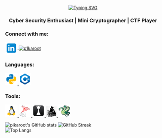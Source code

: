 <p align="center"><a href="https://git.io/typing-svg"><img src="https://readme-typing-svg.demolab.com?font=Chivo+mono&size=25&pause=1000&color=1BA7E9&center=true&vCenter=true&width=400&height=40&lines=pikaroot...;This+is+my+github+profile." alt="Typing SVG" /></a></p>
<h3 align="center">Cyber Security Enthusiast | Mini Cryptographer | CTF Player</h3>

<h3 align="left">Connect with me:</h3>
<p align="left">
<a href="https://linkedin.com/in/limweixun" target="blank">
<img align="center" src="https://github.com/pikaroot/pikaroot/blob/main/images/linkedin.png" alt="limweixun" height="40" width="40" />
</a>
<a href="https://twitter.com/p1karoot" target="blank">
<img align="center" src="https://raw.githubusercontent.com/rahuldkjain/github-profile-readme-generator/master/src/images/icons/Social/twitter.svg" alt="p1karoot" height="30" width="40" />
</a>
</p>

<h3 align="left">Languages:</h3>
<p align="left">
</a> 
<a href="https://github.com/pikaroot/pikaroot/blob/main/images/python.png" target="_blank" rel="noreferrer"> 
<img src="https://github.com/pikaroot/pikaroot/blob/main/images/python.png" alt="python" width="40" height="40"/> 
</a>
<a href="https://github.com/pikaroot/pikaroot/blob/main/images/c%2B%2B.png" target="_blank" rel="noreferrer"> 
<img src="https://github.com/pikaroot/pikaroot/blob/main/images/c%2B%2B.png" alt="cplusplus" width="40" height="40"/>
</a>
</p>

<h3 align="left">Tools:</h3>
<p align="left">
<a href="https://github.com/pikaroot/pikaroot/blob/main/images/linux.png" target="_blank" rel="noreferrer"> 
<img src="https://github.com/pikaroot/pikaroot/blob/main/images/linux.png" alt="linux" width="40" height="40"/>
</a> 
<a href="https://github.com/pikaroot/pikaroot/blob/main/images/mssql.png" target="_blank" rel="noreferrer"> 
<img src="https://github.com/pikaroot/pikaroot/blob/main/images/mssql.png" alt="mssql" width="40" height="40"/>
</a>
</a> 
<a href="https://github.com/pikaroot/pikaroot/blob/main/images/hashcat.png" target="_blank" rel="noreferrer"> 
<img src="https://github.com/pikaroot/pikaroot/blob/main/images/hashcat.png" alt="hashcat" width="40" height="40"/>
</a>
</a> 
<a href="https://github.com/pikaroot/pikaroot/blob/main/images/john.jpg" target="_blank" rel="noreferrer"> 
<img src="https://github.com/pikaroot/pikaroot/blob/main/images/john.jpg" alt="johntheripper" width="35" height="35"/>
</a>
</a> 
<a href="https://github.com/pikaroot/pikaroot/blob/main/images/thc-hydra.png" target="_blank" rel="noreferrer"> 
<img src="https://github.com/pikaroot/pikaroot/blob/main/images/thc-hydra.png" alt="thc-hydra" width="40" height="40"/>
</a>
</p>

![pikaroot's GitHub stats](https://github-readme-stats.vercel.app/api?username=pikaroot&theme=github_dark&show_icons=true)
![GitHub Streak](http://github-readme-streak-stats.herokuapp.com?user=pikaroot&theme=github-dark-blue)<br>
![Top Langs](https://github-readme-stats.vercel.app/api/top-langs/?username=pikaroot&theme=github_dark)



